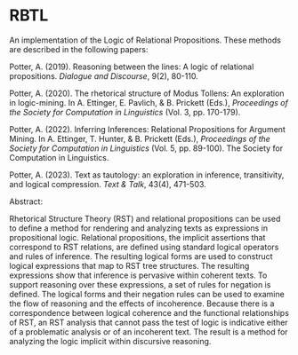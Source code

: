 # RBTL
An implementation of the Logic of Relational Propositions. These methods are described in the following papers:

Potter, A. (2019). Reasoning between the lines: A logic of relational propositions. _Dialogue and Discourse_, 9(2), 80-110. 

Potter, A. (2020). The rhetorical structure of Modus Tollens: An exploration in logic-mining. In A. Ettinger, E. Pavlich, & B. Prickett (Eds.), _Proceedings of the Society for Computation in Linguistics_ (Vol. 3, pp. 170-179). 

Potter, A. (2022). Inferring Inferences: Relational Propositions for Argument Mining. In A. Ettinger, T. Hunter, & B. Prickett (Eds.), _Proceedings of the Society for Computation in Linguistics_ (Vol. 5, pp. 89-100). The Society for Computation in Linguistics. 

Potter, A. (2023). Text as tautology: an exploration in inference, transitivity, and logical compression. _Text & Talk_, 43(4), 471-503. 

Abstract:

Rhetorical Structure Theory (RST) and relational propositions can be used to define a method for rendering and analyzing texts as expressions in propositional logic. Relational propositions, the implicit assertions that correspond to RST relations, are defined using standard logical operators and rules of inference. The resulting logical forms are used to construct logical expressions that map to RST tree structures. The resulting expressions show that inference is pervasive within coherent texts. To support reasoning over these expressions, a set of rules for negation is defined. The logical forms and their negation rules can be used to examine the flow of reasoning and the effects of incoherence. Because there is a correspondence between logical coherence and the functional relationships of RST, an RST analysis that cannot pass the test of logic is indicative either of a problematic analysis or of an incoherent text. The result is a method for analyzing the logic implicit within discursive reasoning.

